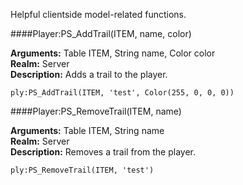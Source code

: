 <p class="lead">Helpful clientside model-related functions.</p>

####<a name="meta-addtrail"></a>Player:PS_AddTrail(ITEM, name, color)

**Arguments:** <span class="type">Table</span> ITEM, <span class="type">String</span> name, <span class="type">Color</span> color  
**Realm:** <span class="server">Server</span>  
**Description:** Adds a trail to the player.

    ply:PS_AddTrail(ITEM, 'test', Color(255, 0, 0, 0))

####<a name="meta-removetrail"></a>Player:PS_RemoveTrail(ITEM, name)

**Arguments:** <span class="type">Table</span> ITEM, <span class="type">String</span> name  
**Realm:** <span class="server">Server</span>  
**Description:** Removes a trail from the player.

    ply:PS_RemoveTrail(ITEM, 'test')
